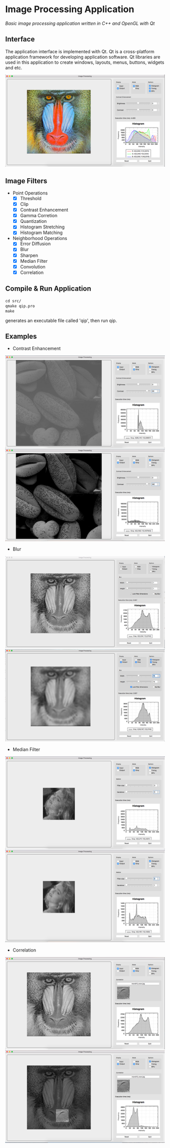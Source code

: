 # Image Processing Application
*Basic image processing application written in C++ and OpenGL with Qt*

## Interface
The application interface is implemented with Qt.
Qt is a cross-platform application framework for developing application software.
Qt libraries are used in this application to create windows, layouts, menus, buttons, widgets and etc.

![interface](/screenshots/interface.png)

## Image Filters
- Point Operations
  * [x] Threshold
  * [x] Clip
  * [x] Contrast Enhancement
  * [x] Gamma Corretion
  * [x] Quantization
  * [x] Histogram Stretching
  * [x] Histogram Matching
- Neighborhood Operations
  * [x] Error Diffusion
  * [x] Blur
  * [x] Sharpen
  * [x] Median Filter
  * [x] Convolution
  * [x] Correlation

## Compile & Run Application
```
cd src/
qmake qip.pro
make
```
generates an executable file called 'qip', then run qip.

## Examples
- Contrast Enhancement

![contrast input](/screenshots/contrast_in.png)
![contrast output](/screenshots/contrast_out.png)

- Blur

![blur input](/screenshots/blur_in.png)
![blur output](/screenshots/blur_out.png)

- Median Filter

![median input](/screenshots/median_in.png)
![median output](/screenshots/median_out.png)

- Correlation

![correlation input](/screenshots/correlation_in.png)
![correlation output](/screenshots/correlation_out.png)
